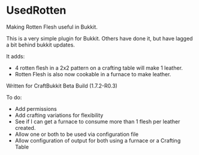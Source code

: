UsedRotten
==========

Making Rotten Flesh useful in Bukkit.

This is a very simple plugin for Bukkit.  Others have done it, but have lagged a bit behind bukkit updates.

It adds:
 - 4 rotten flesh in a 2x2 pattern on a crafting table will make 1 leather.
 - Rotten Flesh is also now cookable in a furnace to make leather.

Written for CraftBukkit Beta Build (1.7.2-R0.3)
 
To do:

 - Add permissions
 - Add crafting variations for flexibility
 - See if I can get a furnace to consume more than 1 flesh per leather created.
 - Allow one or both to be used via configuration file
 - Allow configuration of output for both using a furnace or a Crafting Table